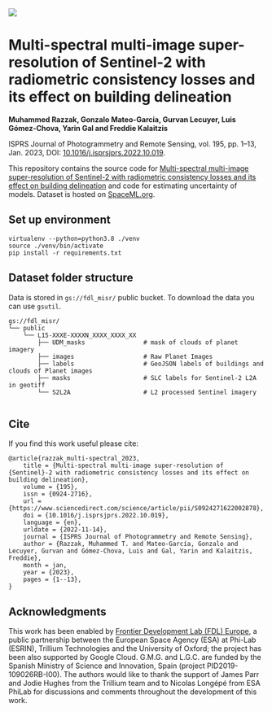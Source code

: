<img src="https://images.squarespace-cdn.com/content/v1/5b5740828ab72299c0747f05/1563553398375-M5CAV18Z00IGJ2GJMF9X/fdleuropeESA.png?format=1500w">

# Multi-spectral multi-image super-resolution of Sentinel-2 with radiometric consistency losses and its effect on building delineation

**Muhammed Razzak, Gonzalo Mateo-Garcia, Gurvan Lecuyer, Luis Gómez-Chova, Yarin Gal and Freddie Kalaitzis**

ISPRS Journal of Photogrammetry and Remote Sensing, vol. 195, pp. 1–13, Jan. 2023, DOI: [10.1016/j.isprsjprs.2022.10.019](https://doi.org/10.1016/j.isprsjprs.2022.10.019).

This repository contains the source code for [Multi-spectral multi-image super-resolution of Sentinel-2 with radiometric consistency losses and its effect on building delineation](https://doi.org/10.1016/j.isprsjprs.2022.10.019) and code for estimating uncertainty of models. Dataset is hosted on [SpaceML.org](https://spaceml.org/repo/project/61c0a1b9ff8868000dfb79e1).

## Set up environment

```
virtualenv --python=python3.8 ./venv
source ./venv/bin/activate
pip install -r requirements.txt
```

## Dataset folder structure

Data is stored in `gs://fdl_misr/` public bucket. To download the data you can use `gsutil`.

```
gs://fdl_misr/
└── public
    └── L15-XXXE-XXXXN_XXXX_XXXX_XX
        ├── UDM_masks                # mask of clouds of planet imagery
        ├── images                   # Raw Planet Images
        ├── labels                   # GeoJSON labels of buildings and clouds of Planet images
        ├── masks                    # SLC labels for Sentinel-2 L2A in geotiff
        └── S2L2A                    # L2 processed Sentinel imagery
        
```

## Cite

If you find this work useful please cite:

```
@article{razzak_multi-spectral_2023,
	title = {Multi-spectral multi-image super-resolution of {Sentinel}-2 with radiometric consistency losses and its effect on building delineation},
	volume = {195},
	issn = {0924-2716},
	url = {https://www.sciencedirect.com/science/article/pii/S0924271622002878},
	doi = {10.1016/j.isprsjprs.2022.10.019},
	language = {en},
	urldate = {2022-11-14},
	journal = {ISPRS Journal of Photogrammetry and Remote Sensing},
	author = {Razzak, Muhammed T. and Mateo-García, Gonzalo and Lecuyer, Gurvan and Gómez-Chova, Luis and Gal, Yarin and Kalaitzis, Freddie},
	month = jan,
	year = {2023},
	pages = {1--13},
}
```

## Acknowledgments

This work has been enabled by [Frontier Development Lab (FDL) Europe](https://fdleurope.org/), a public partnership between the European Space Agency (ESA) at Phi-Lab (ESRIN), Trillium Technologies and the University of Oxford; the project has been also supported by Google Cloud. G.M.G. and L.G.C. are funded by the Spanish Ministry of Science and Innovation, Spain (project PID2019-109026RB-I00). The authors would like to thank the support of James Parr and Jodie Hughes from the Trillium team and to Nicolas Longépé from ESA PhiLab for discussions and comments throughout the development of this work.

